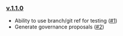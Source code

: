 ### [v.1.1.0](https://github.com/provenance-io/provenance-testing-action/releases/tag/v1.1.0)

* Ability to use branch/git ref for testing ([#1](https://github.com/provenance-io/provenance-testing-action/issues/1))
* Generate governance proposals ([#2](https://github.com/provenance-io/provenance-testing-action/issues/2))